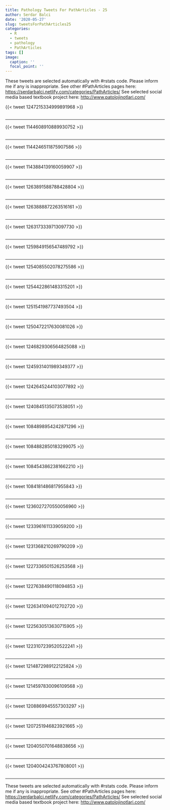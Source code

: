 ```yaml
---
title: Pathology Tweets For PathArticles - 25
author: Serdar Balci
date: '2020-05-27'
slug: tweetsForPathArticles25
categories:
  - R
  - tweets
  - pathology
  - PathArticles
tags: []
image:
  caption: ''
  focal_point: ''
---
```



These tweets are selected automatically with #rstats code. Please inform me if any is inappropriate.
See other #PathArticles pages here: https://serdarbalci.netlify.com/categories/PathArticles/ 
See selected social media based textbook project here: http://www.patolojinotlari.com/

{{< tweet 1247215334999891968 >}}
<br>
<br>
<hr>
{{< tweet 1144608910889930752 >}}
<br>
<br>
<hr>
{{< tweet 1144246511875907586 >}}
<br>
<br>
<hr>
{{< tweet 1143884139160059907 >}}
<br>
<br>
<hr>
{{< tweet 1263891588788428804 >}}
<br>
<br>
<hr>
{{< tweet 1263888872263516161 >}}
<br>
<br>
<hr>
{{< tweet 1263173339713097730 >}}
<br>
<br>
<hr>
{{< tweet 1259849156547489792 >}}
<br>
<br>
<hr>
{{< tweet 1254085502078275586 >}}
<br>
<br>
<hr>
{{< tweet 1254422861483315201 >}}
<br>
<br>
<hr>
{{< tweet 1251541987737493504 >}}
<br>
<br>
<hr>
{{< tweet 1250472217630081026 >}}
<br>
<br>
<hr>
{{< tweet 1246829306564825088 >}}
<br>
<br>
<hr>
{{< tweet 1245931401989349377 >}}
<br>
<br>
<hr>
{{< tweet 1242645244103077892 >}}
<br>
<br>
<hr>
{{< tweet 1240845135073538051 >}}
<br>
<br>
<hr>
{{< tweet 1084898954242871296 >}}
<br>
<br>
<hr>
{{< tweet 1084882850183299075 >}}
<br>
<br>
<hr>
{{< tweet 1084543862381662210 >}}
<br>
<br>
<hr>
{{< tweet 1084181486817955843 >}}
<br>
<br>
<hr>
{{< tweet 1236027270550056960 >}}
<br>
<br>
<hr>
{{< tweet 1233961611339059200 >}}
<br>
<br>
<hr>
{{< tweet 1231368210269790209 >}}
<br>
<br>
<hr>
{{< tweet 1227336501526253568 >}}
<br>
<br>
<hr>
{{< tweet 1227638490118094853 >}}
<br>
<br>
<hr>
{{< tweet 1226341094012702720 >}}
<br>
<br>
<hr>
{{< tweet 1225630513630715905 >}}
<br>
<br>
<hr>
{{< tweet 1223107239520522241 >}}
<br>
<br>
<hr>
{{< tweet 1214872989122125824 >}}
<br>
<br>
<hr>
{{< tweet 1214597830096109568 >}}
<br>
<br>
<hr>
{{< tweet 1208869945557303297 >}}
<br>
<br>
<hr>
{{< tweet 1207251946823921665 >}}
<br>
<br>
<hr>
{{< tweet 1204050701648838656 >}}
<br>
<br>
<hr>
{{< tweet 1204004243767808001 >}}
<br>
<br>
<hr>


These tweets are selected automatically with #rstats code. Please inform me if any is inappropriate.
See other #PathArticles pages here: https://serdarbalci.netlify.com/categories/PathArticles/ 
See selected social media based textbook project here: http://www.patolojinotlari.com/
